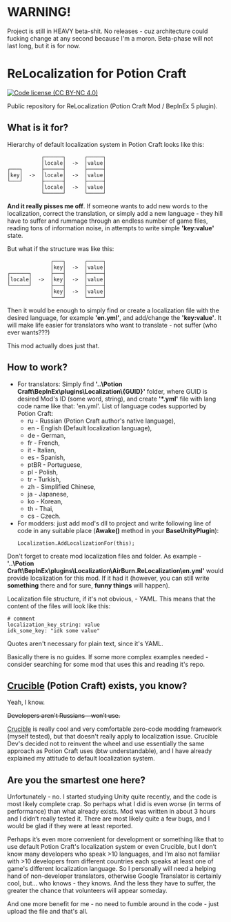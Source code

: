 # WARNING!

Project is still in HEAVY beta-shit. No releases - cuz architecture could fucking change at any second because I'm a moron. Beta-phase will not last long, but it is for now.
# ReLocalization for Potion Craft

[![Code license (CC BY-NC 4.0)](https://img.shields.io/badge/License-CC%20BY--NC%204.0-blue.svg?style=flat-square)](https://creativecommons.org/licenses/by-nc/4.0)

Public repository for ReLocalization (Potion Craft Mod / BepInEx 5 plugin).

## What is it for?

Hierarchy of default localization system in Potion Craft looks like this:
```
           ┌──────┐      ┌─────┐
           │locale│  ->  │value│
┌───┐      ├──────┤      ├─────┤ 
│key│  ->  │locale│  ->  │value│
└───┘      ├──────┤      ├─────┤ 
           │locale│  ->  │value│
           └──────┘      └─────┘
```
__And it really pisses me off__. If someone wants to add new words to the localization, correct the translation, or simply add a new language - they hill have to suffer and rummage through an endless number of game files, reading tons of information noise, in attempts to write simple __'key:value'__ state.

But what if the structure was like this:
```
              ┌───┐      ┌─────┐
              │key│  ->  │value│
┌──────┐      ├───┤      ├─────┤ 
│locale│  ->  │key│  ->  │value│
└──────┘      ├───┤      ├─────┤ 
              │key│  ->  │value│
              └───┘      └─────┘
```
Then it would be enough to simply find or create a localization file with the desired language, for example __'en.yml'__, and add/change the __'key:value'__.
It will make life easier for translators who want to translate - not suffer (who ever wants???)

This mod actually does just that.

## How to work?

* For translators: Simply find __'..\\Potion Craft\\BepInEx\\plugins\\Localization\\{GUID}'__ folder, where GUID is desired Mod's ID (some word, string), and create __'*.yml'__ file with lang code name like that: 'en.yml'. List of language codes supported by Potion Craft: 
    * ru - Russian (Potion Craft author's native language),
    * en - English (Default localization language),
    * de - German,
    * fr - French,
    * it - Italian,
    * es - Spanish,
    * ptBR - Portuguese,
    * pl - Polish,
    * tr - Turkish,
    * zh - Simplified Chinese,
    * ja - Japanese,
    * ko - Korean,
    * th - Thai,
    * cs - Czech.
* For modders: just add mod's dll to project and write following line of code in any suitable place (__Awake()__ method in your __BaseUnityPlugin__):
    ```
    Localization.AddLocalizationFor(this);
    ```
Don't forget to create mod localization files and folder.
As example - __'..\\Potion Craft\\BepInEx\\plugins\\Localization\\AirBurn.ReLocalization\\en.yml'__ would provide localization for this mod. If it had it (however, you can still write __something__ there and for sure, __funny things__ will happen).

Localization file structure, if it's not obvious, - YAML.
This means that the content of the files will look like this:
```
# comment
localization_key_string: value
idk_some_key: "idk some value"
```
Quotes aren't necessary for plain text, since it's YAML.

Basically there is no guides. If some more complex examples needed - consider searching for some mod that uses this and reading it's repo.

## [Crucible](https://github.com/RoboPhred/potioncraft-crucible) (Potion Craft) exists, you know?

Yeah, I know.

~~Developers aren't Russians - won’t use.~~

[Crucible](https://github.com/RoboPhred/potioncraft-crucible) is really cool and very comfortable zero-code modding framework (myself tested), but that doesn't really apply to localization issue.
Crucible Dev's decided not to reinvent the wheel and use essentially the same approach as Potion Craft uses (btw understandable), and I have already explained my attitude to default localization system.

## Are you the smartest one here?

Unfortunately - no. I started studying Unity quite recently, and the code is most likely complete crap. So perhaps what I did is even worse (in terms of performance) than what already exists. Mod was written in about 3 hours and I didn’t really tested it. There are most likely quite a few bugs, and I would be glad if they were at least reported.

Perhaps it’s even more convenient for development or something like that to use default Potion Craft's localization system or even Crucible, but I don’t know many developers who speak >10 languages, and I’m also not familiar with >10 developers from different countries each speaks at least one of game's different localization language. So I personally will need a helping hand of non-developer translators, otherwise Google Translator is certainly cool, but... who knows - they knows. And the less they have to suffer, the greater the chance that volunteers will appear someday.

And one more benefit for me - no need to fumble around in the code - just upload the file and that's all.
